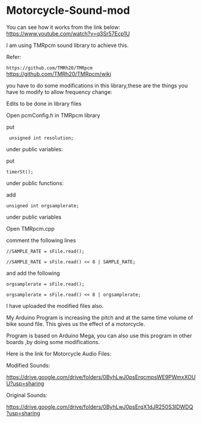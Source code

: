 # Motorcycle-Sound-mod

You can see how it works from the link below:
https://www.youtube.com/watch?v=q3Sr57Ecp1U

I am using TMRpcm sound library to achieve this.

Refer:

`https://github.com/TMRh20/TMRpcm`
https://github.com/TMRh20/TMRpcm/wiki

you have to do some modifications in this library,these are the things you have to modify to allow frequency change:


Edits to be done in library files

Open pcmConfig.h in TMRpcm library



put

     unsigned int resolution; 
under public variables:

put 

    timerSt();
    
under public functions:

add

    unsigned int orgsamplerate;
    
under public variables


Open TMRpcm.cpp

comment the following lines

    //SAMPLE_RATE = sFile.read();
 
    //SAMPLE_RATE = sFile.read() << 8 | SAMPLE_RATE;
and add the following

    orgsamplerate = sFile.read();
  
    orgsamplerate = sFile.read() << 8 | orgsamplerate;

I have uploaded the modified files also.



My Arduino Program is increasing the pitch and at the same time volume of bike sound file. This gives us the effect of a motorcycle.

Program is based on Arduino Mega, you can also use this program in other boards ,by doing some modifications.

Here is the link for Motorcycle Audio Files:

Modified Sounds:

https://drive.google.com/drive/folders/0ByhLwJ0psErqcmpsWE9PWmxXOUU?usp=sharing

Original Sounds:

https://drive.google.com/drive/folders/0ByhLwJ0psErqX1dJR250S3lDWDQ?usp=sharing

